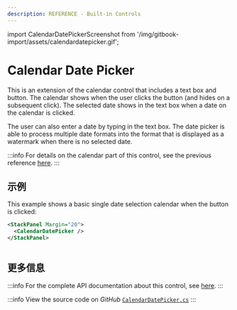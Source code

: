 ```yaml
---
description: REFERENCE - Built-in Controls
---
```


import CalendarDatePickerScreenshot from '/img/gitbook-import/assets/calendardatepicker.gif';

# Calendar Date Picker

This is an extension of the calendar control that includes a text box and button. The calendar shows when the user clicks the button (and hides on a subsequent click). The selected date shows in the text box when a date on the calendar is clicked.

The user can also enter a date by typing in the text box. The date picker is able to process multiple date formats into the format that is displayed as a watermark when there is no selected date.

:::info
For details on the calendar part of this control, see the previous reference [here](./).
:::

## 示例

This example shows a basic single date selection calendar when the button is clicked:

```xml
<StackPanel Margin="20">
  <CalendarDatePicker />
</StackPanel>
```

<img src={CalendarDatePickerScreenshot} alt=""/>

## 更多信息

:::info
For the complete API documentation about this control, see [here](https://reference.avaloniaui.net/api/Avalonia.Controls/CalendarDatePicker/).
:::

:::info
View the source code on _GitHub_ [`CalendarDatePicker.cs`](https://github.com/AvaloniaUI/Avalonia/blob/master/src/Avalonia.Controls/CalendarDatePicker/CalendarDatePicker.cs)
:::

